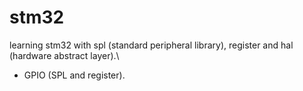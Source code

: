 # stm32
learning stm32 with spl (standard peripheral library), register and hal (hardware abstract layer).\
- GPIO (SPL and register).
